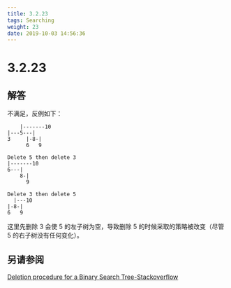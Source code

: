 ```yaml
---
title: 3.2.23
tags: Searching
weight: 23
date: 2019-10-03 14:56:36
---
```


# 3.2.23


## 解答

不满足，反例如下：

```
    |-------10
|---5---|
3     |-8-|
      6   9

Delete 5 then delete 3
|-------10
6---|
    8-|
      9

Delete 3 then delete 5
  |---10
|-8-|
6   9
```

这里先删除 3 会使 5 的左子树为空，导致删除 5 的时候采取的策略被改变（尽管 5 的右子树没有任何变化）。

## 另请参阅

[Deletion procedure for a Binary Search Tree-Stackoverflow](https://stackoverflow.com/questions/2990486/deletion-procedure-for-a-binary-search-tree)
